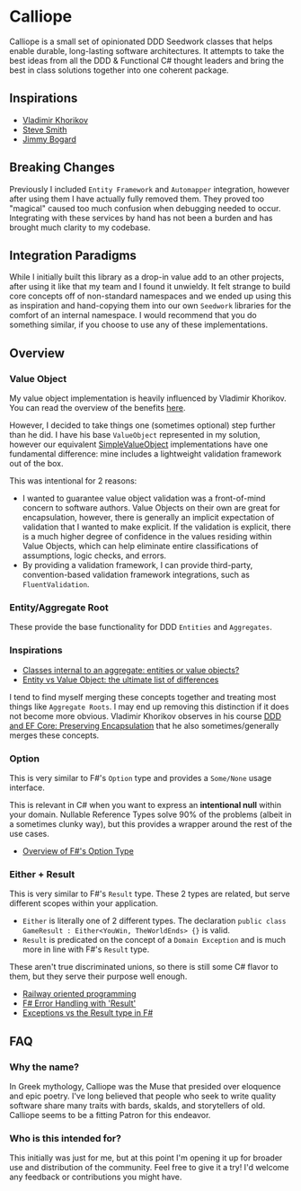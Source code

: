 # Calliope

Calliope is a small set of opinionated DDD Seedwork classes that helps enable durable, long-lasting software architectures.  It attempts to take the best ideas from all the DDD & Functional C# thought leaders and bring the best in class solutions together into one coherent package.

## Inspirations

* [Vladimir Khorikov](https://enterprisecraftsmanship.com/)
* [Steve Smith](https://ardalis.com/)
* [Jimmy Bogard](https://jimmybogard.com/)

## Breaking Changes

Previously I included `Entity Framework` and `Automapper` integration, however after using them I have actually fully removed them.  They proved too "magical" caused too much confusion when debugging needed to occur.  Integrating with these services by hand has not been a burden and has brought much clarity to my codebase.

## Integration Paradigms

While I initially built this library as a drop-in value add to an other projects, after using it like that my team and I found it unwieldy.  It felt strange to build core concepts off of non-standard namespaces and we ended up using this as inspiration and hand-copying them into our own `Seedwork` libraries for the comfort of an internal namespace.  I would recommend that you do something similar, if you choose to use any of these implementations.

## Overview

### Value Object

My value object implementation is heavily influenced by Vladimir Khorikov.  You can read the overview of the benefits [here](https://enterprisecraftsmanship.com/posts/value-object-better-implementation/).

However, I decided to take things one (sometimes optional) step further than he did.  I have his base `ValueObject` represented in my solution, however our equivalent [SimpleValueObject](https://github.com/vkhorikov/CSharpFunctionalExtensions/blob/master/CSharpFunctionalExtensions/ValueObject/SimpleValueObject.cs) implementations have one fundamental difference: mine includes a lightweight validation framework out of the box.

This was intentional for 2 reasons:

- I wanted to guarantee value object validation was a front-of-mind concern to software authors.  Value Objects on their own are great for encapsulation, however, there is generally an implicit expectation of validation that I wanted to make explicit.  If the validation is explicit, there is a much higher degree of confidence in the values residing within Value Objects, which can help eliminate entire classifications of assumptions, logic checks, and errors.
- By providing a validation framework, I can provide third-party, convention-based validation framework integrations, such as `FluentValidation`.

### Entity/Aggregate Root

These provide the base functionality for DDD `Entities` and `Aggregates`.  

### Inspirations

- [Classes internal to an aggregate: entities or value objects?](https://enterprisecraftsmanship.com/posts/classes-internal-to-an-aggregate-entities-or-value-objects/)
- [Entity vs Value Object: the ultimate list of differences](https://enterprisecraftsmanship.com/posts/entity-vs-value-object-the-ultimate-list-of-differences/)

I tend to find myself merging these concepts together and treating most things like `Aggregate Roots`.  I may end up removing this distinction if it does not become more obvious.  Vladimir Khorikov observes in his course [DDD and EF Core: Preserving Encapsulation](https://app.pluralsight.com/library/courses/ddd-ef-core-preserving-encapsulation/table-of-contents) that he also sometimes/generally merges these concepts.

### Option

This is very similar to F#'s `Option` type and provides a `Some/None` usage interface.

This is relevant in C# when you want to express an **intentional null** within your domain. Nullable Reference Types solve 90% of the problems (albeit in a sometimes clunky way), but this provides a wrapper around the rest of the use cases.

- [Overview of F#'s Option Type](https://fsharpforfunandprofit.com/posts/the-option-type/)

### Either + Result

This is very similar to F#'s `Result` type.  These 2 types are related, but serve different scopes within your application.

- `Either` is literally one of 2 different types.  The declaration `public class GameResult : Either<YouWin, TheWorldEnds> {}` is valid.
- `Result` is predicated on the concept of a `Domain Exception` and is much more in line with F#'s `Result` type.  

These aren't true discriminated unions, so there is still some C# flavor to them, but they serve their purpose well enough.

- [Railway oriented programming](https://fsharpforfunandprofit.com/posts/recipe-part2/)
- [F# Error Handling with 'Result'](https://dev.to/jhewlett/f-error-handling-with-result-35mi)
- [Exceptions vs the Result type in F#](https://danielwertheim.se/exceptions-vs-the-result-type-in-fsharp/)

## FAQ

### Why the name?

In Greek mythology, Calliope was the Muse that presided over eloquence and epic poetry.  I've long believed that people who seek to write quality software share many traits with bards, skalds, and storytellers of old.  Calliope seems to be a fitting Patron for this endeavor.

### Who is this intended for?

This initially was just for me, but at this point I'm opening it up for broader use and distribution of the community.  Feel free to give it a try!  I'd welcome any feedback or contributions you might have.
